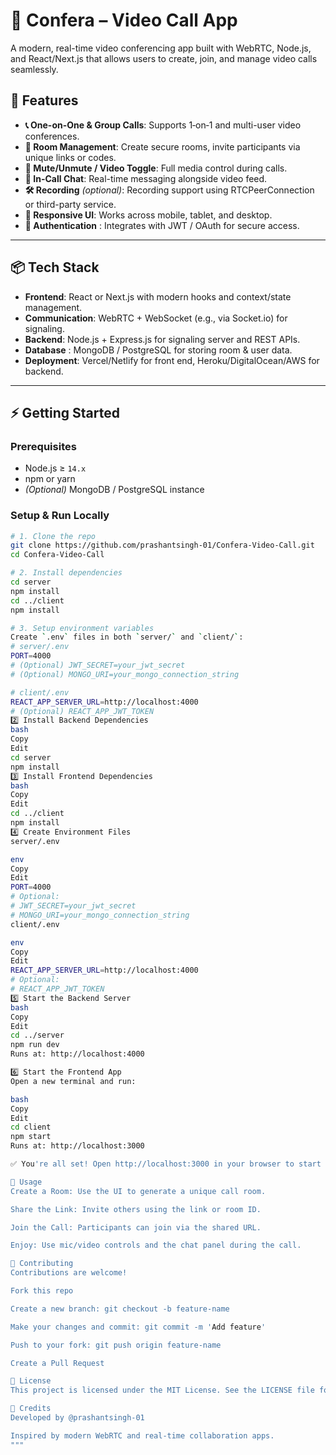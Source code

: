 # 🎥 Confera – Video Call App

A modern, real-time video conferencing app built with WebRTC, Node.js, and React/Next.js that allows users to create, join, and manage video calls seamlessly.

## 🌟 Features

- **📞 One-on-One & Group Calls**: Supports 1‑on‑1 and multi-user video conferences.
- **🔐 Room Management**: Create secure rooms, invite participants via unique links or codes.
- **🎤 Mute/Unmute / Video Toggle**: Full media control during calls.
- **💬 In-Call Chat**: Real-time messaging alongside video feed.
- **🛠️ Recording** *(optional)*: Recording support using RTCPeerConnection or third-party service.
- **📲 Responsive UI**: Works across mobile, tablet, and desktop.
- **🔐 Authentication** : Integrates with JWT / OAuth for secure access.

---

## 📦 Tech Stack

- **Frontend**: React or Next.js with modern hooks and context/state management.
- **Communication**: WebRTC + WebSocket (e.g., via Socket.io) for signaling.
- **Backend**: Node.js + Express.js for signaling server and REST APIs.
- **Database** : MongoDB / PostgreSQL for storing room & user data.
- **Deployment**: Vercel/Netlify for front end, Heroku/DigitalOcean/AWS for backend.

---

## ⚡️ Getting Started

### Prerequisites

- Node.js ≥ `14.x`
- npm or yarn
- *(Optional)* MongoDB / PostgreSQL instance

### Setup & Run Locally

```bash
# 1. Clone the repo
git clone https://github.com/prashantsingh-01/Confera-Video-Call.git
cd Confera-Video-Call

# 2. Install dependencies
cd server
npm install
cd ../client
npm install

# 3. Setup environment variables
Create `.env` files in both `server/` and `client/`:
# server/.env
PORT=4000
# (Optional) JWT_SECRET=your_jwt_secret
# (Optional) MONGO_URI=your_mongo_connection_string

# client/.env
REACT_APP_SERVER_URL=http://localhost:4000
# (Optional) REACT_APP_JWT_TOKEN
2️⃣ Install Backend Dependencies
bash
Copy
Edit
cd server
npm install
3️⃣ Install Frontend Dependencies
bash
Copy
Edit
cd ../client
npm install
4️⃣ Create Environment Files
server/.env

env
Copy
Edit
PORT=4000
# Optional:
# JWT_SECRET=your_jwt_secret
# MONGO_URI=your_mongo_connection_string
client/.env

env
Copy
Edit
REACT_APP_SERVER_URL=http://localhost:4000
# Optional:
# REACT_APP_JWT_TOKEN
5️⃣ Start the Backend Server
bash
Copy
Edit
cd ../server
npm run dev
Runs at: http://localhost:4000

6️⃣ Start the Frontend App
Open a new terminal and run:

bash
Copy
Edit
cd client
npm start
Runs at: http://localhost:3000

✅ You're all set! Open http://localhost:3000 in your browser to start a video call.

🚀 Usage
Create a Room: Use the UI to generate a unique call room.

Share the Link: Invite others using the link or room ID.

Join the Call: Participants can join via the shared URL.

Enjoy: Use mic/video controls and the chat panel during the call.

🤝 Contributing
Contributions are welcome!

Fork this repo

Create a new branch: git checkout -b feature-name

Make your changes and commit: git commit -m 'Add feature'

Push to your fork: git push origin feature-name

Create a Pull Request

📄 License
This project is licensed under the MIT License. See the LICENSE file for details.

🙌 Credits
Developed by @prashantsingh-01

Inspired by modern WebRTC and real-time collaboration apps.
"""
